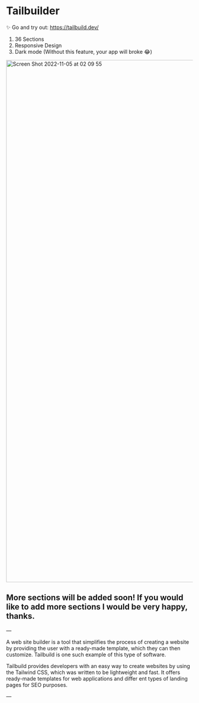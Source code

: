# Tailbuilder 

✨ Go and try out: https://tailbuild.dev/

1. 36 Sections
2. Responsive Design
3. Dark mode (Without this feature, your app will broke 😂) 

<img width="1412" alt="Screen Shot 2022-11-05 at 02 09 55" src="https://user-images.githubusercontent.com/67821678/200088596-4c8712ba-3ea6-4682-ab6c-4b19aceda75a.png">

## More sections will be added soon! If you would like to add more sections I would be very happy, thanks. 
—

A web site builder is a tool that simplifies the process of creating a website by providing the user with a ready-made template, which they can then customize. Tailbuild is one such example of this type of software.

Tailbuild provides developers with an easy way to create websites by using the Tailwind CSS, which was written to be lightweight and fast. It offers ready-made templates for web applications and differ
ent types of landing pages for SEO purposes.

—

 
